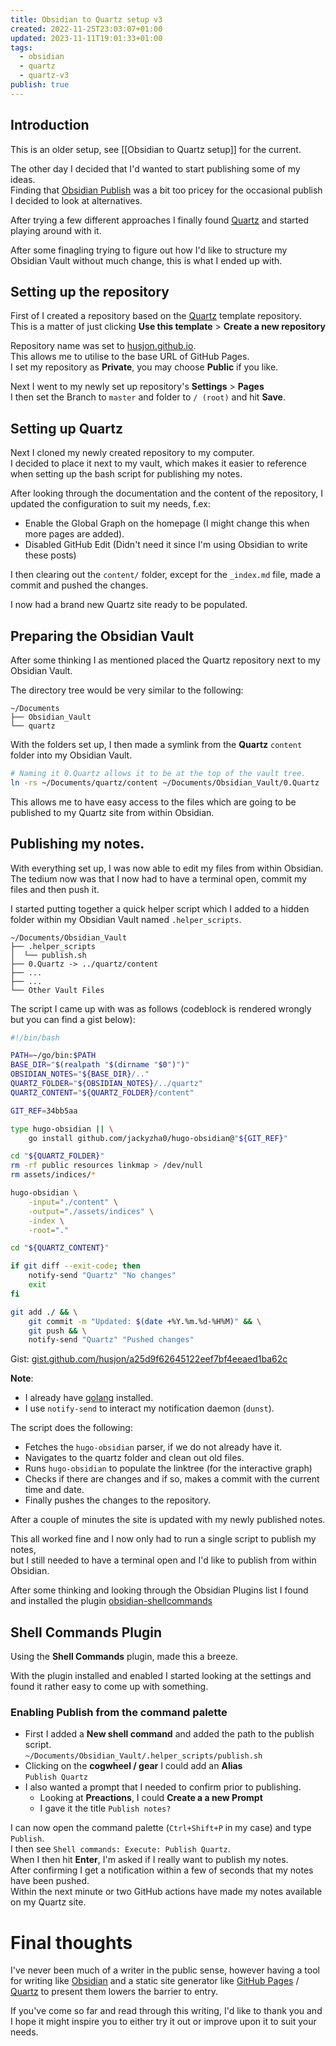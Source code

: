 ```yaml
---
title: Obsidian to Quartz setup v3
created: 2022-11-25T23:03:07+01:00
updated: 2023-11-11T19:01:33+01:00
tags:
  - obsidian
  - quartz
  - quartz-v3
publish: true
---
```

## Introduction
This is an older setup, see [[Obsidian to Quartz setup]] for the current.

The other day I decided that I'd wanted to start publishing some of my ideas.  
Finding that [Obsidian Publish](https://obsidian.md/pricing) was a bit too pricey for the occasional publish I decided to look at alternatives.

After trying a few different approaches I finally found [Quartz][quartz_link] and started playing around with it.

After some finagling trying to figure out how I'd like to structure my Obsidian Vault without much change, this is what I ended up with.



## Setting up the repository
First of I created a repository based on the [Quartz][quartz_git_link] template repository.  
  This is a matter of just clicking **Use this template** > **Create a new repository**

Repository name was set to [husjon.github.io](https://husjon.github.io).  
This allows me to utilise to the base URL of GitHub Pages.  
I set my repository as **Private**, you may choose **Public** if you like.

Next I went to my newly set up repository's **Settings** > **Pages**  
I then set the Branch to `master` and folder to `/ (root)` and hit **Save**.



## Setting up Quartz
Next I cloned my newly created repository to my computer.  
I decided to place it next to my vault, which makes it easier to reference when setting up the bash script for publishing my notes.

After looking through the documentation and the content of the repository, I updated the configuration to suit my needs, f.ex:
* Enable the Global Graph on the homepage (I might change this when more pages are added).
* Disabled GitHub Edit (Didn't need it since I'm using Obsidian to write these posts)

I then clearing out the `content/` folder, except for the `_index.md` file, made a commit and pushed the changes.

I now had a brand new Quartz site ready to be populated.



## Preparing the Obsidian Vault
After some thinking I as mentioned placed the Quartz repository next to my Obsidian Vault.

The directory tree would be very similar to the following:
```
~/Documents
├── Obsidian_Vault
└── quartz
```

With the folders set up, I then made a symlink from the **Quartz** `content` folder into my Obsidian Vault.
```bash
# Naming it 0.Quartz allows it to be at the top of the vault tree.
ln -rs ~/Documents/quartz/content ~/Documents/Obsidian_Vault/0.Quartz
```
This allows me to have easy access to the files which are going to be published to my Quartz site from within Obsidian.



## Publishing my notes.
With everything set up, I was now able to edit my files from within Obsidian.  
The tedium now was that I now had to have a terminal open, commit my files and then push it.

I started putting together a quick helper script which I added to a hidden folder within my Obsidian Vault named `.helper_scripts`.
```
~/Documents/Obsidian_Vault
├── .helper_scripts
│  └── publish.sh
├── 0.Quartz -> ../quartz/content
├── ...
├── ...
└── Other Vault Files
```


The script I came up with was as follows (codeblock is rendered wrongly but you can find a gist below):
```bash
#!/bin/bash

PATH=~/go/bin:$PATH
BASE_DIR="$(realpath "$(dirname "$0")")"
OBSIDIAN_NOTES="${BASE_DIR}/.."
QUARTZ_FOLDER="${OBSIDIAN_NOTES}/../quartz"
QUARTZ_CONTENT="${QUARTZ_FOLDER}/content"

GIT_REF=34bb5aa

type hugo-obsidian || \
    go install github.com/jackyzha0/hugo-obsidian@"${GIT_REF}"

cd "${QUARTZ_FOLDER}"
rm -rf public resources linkmap > /dev/null
rm assets/indices/*

hugo-obsidian \
    -input="./content" \
    -output="./assets/indices" \
    -index \
    -root="."

cd "${QUARTZ_CONTENT}"

if git diff --exit-code; then
    notify-send "Quartz" "No changes"
    exit
fi

git add ./ && \
    git commit -m "Updated: $(date +%Y.%m.%d-%H%M)" && \
    git push && \
    notify-send "Quartz" "Pushed changes"
```
Gist: [gist.github.com/husjon/a25d9f62645122eef7bf4eeaed1ba62c](https://gist.github.com/husjon/a25d9f62645122eef7bf4eeaed1ba62c)

**Note**:
* I already have [golang](https://go.dev/) installed.
* I use `notify-send` to interact my notification daemon (`dunst`).

The script does the following:
* Fetches the `hugo-obsidian` parser, if we do not already have it.
* Navigates to the quartz folder and clean out old files.
* Runs `hugo-obsidian` to populate the linktree (for the interactive graph)
* Checks if there are changes and if so, makes a commit with the current time and date.
* Finally pushes the changes to the repository.

After a couple of minutes the site is updated with my newly published notes.

This all worked fine and I now only had to run a single script to publish my notes,  
but I still needed to have a terminal open and I'd like to publish from within Obsidian.

After some thinking and looking through the Obsidian Plugins list I found and installed the plugin [obsidian-shellcommands](https://obsidian.md/plugins?search=obsidian-shellcommands)



## Shell Commands Plugin
Using the **Shell Commands** plugin, made this a breeze.

With the plugin installed and enabled I started looking at the settings and found it rather easy to come up with something.

### Enabling Publish from the command palette
* First I added a **New shell command** and added the path to the publish script.  
  `~/Documents/Obsidian_Vault/.helper_scripts/publish.sh`
* Clicking on the **cogwheel / gear** I could add an **Alias**  
  `Publish Quartz`
* I also wanted a prompt that I needed to confirm prior to publishing.
  * Looking at **Preactions**, I could **Create a a new Prompt**
  * I gave it the title `Publish notes?`

I can now open the command palette (`Ctrl+Shift+P` in my case) and type `Publish`.  
I then see `Shell commands: Execute: Publish Quartz`.  
When I then hit **Enter**, I'm asked if I really want to publish my notes.  
After confirming I get a notification within a few of seconds that my notes have been pushed.  
Within the next minute or two GitHub actions have made my notes available on my Quartz site.



# Final thoughts
I've never been much of a writer in the public sense, however having a tool for writing like [Obsidian][obsidian_link] and a static site generator like [GitHub Pages][github_pages_link] / [Quartz][quartz_link] to present them lowers the barrier to entry.

If you've come so far and read through this writing, I'd like to thank you and I hope it might inspire you to either try it out or improve upon it to suit your needs.



[obsidian_link]: <https://obsidian.md/>
[github_pages_link]: <https://pages.github.com/>
[quartz_link]: <https://quartz.jzhao.xyz>
[quartz_git_link]: <https://github.com/jackyzha0/quartz>
